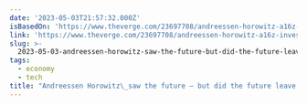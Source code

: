 ```yaml
---
date: '2023-05-03T21:57:32.000Z'
isBasedOn: 'https://www.theverge.com/23697708/andreessen-horowitz-a16z-investing-tech'
link: 'https://www.theverge.com/23697708/andreessen-horowitz-a16z-investing-tech'
slug: >-
  2023-05-03-andreessen-horowitz-saw-the-future-but-did-the-future-leave-it-behind
tags:
  - economy
  - tech
title: "Andreessen Horowitz\_saw the future — but did the future leave it behind? - "
---
```


